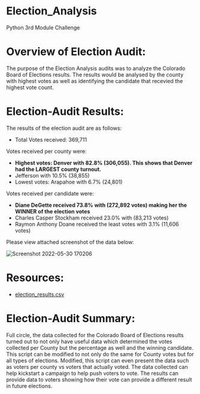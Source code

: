 # Election_Analysis
Python 3rd Module Challenge
# Overview of Election Audit: 

The purpose of the Election Analysis audits was to analyze the Colorado Board of Elections results. The results would be analysed by the county with highest votes as well as identifying the candidate that recevied the highest vote count. 

# Election-Audit Results: 

The results of the election audit are as follows:

- Total Votes received: 369,711

Votes received per county were:

- **Highest votes: Denver with 82.8% (306,055). This shows that Denver had the LARGEST county turnout.**
- Jefferson with 10.5% (38,855)
- Lowest votes: Arapahoe with 6.7% (24,801)

Votes received per candidate were:

- **Diane DeGette received 73.8% with (272,892 votes) making her the WINNER of the election votes**
- Charles Casper Stockham received 23.0% with (83,213 votes)
- Raymon Anthony Doane received the least votes with 3.1% (11,606 votes)

Please view attached screenshot of the data below:

![Screenshot 2022-05-30 170206](https://user-images.githubusercontent.com/103163054/171058866-e47776c8-df91-4107-8909-a33442e6f9b2.png)

# Resources: 

- [election_results.csv](https://github.com/KGomez10/Election_Analysis/files/8800701/election_results.csv)

# Election-Audit Summary: 

Full circle, the data collected for the Colorado Board of Elections results turned out to not only have useful data which determined the votes collected per County but the percentage as well and the winning  candidate. This script can be modified to not only do the same for County votes but for all types of elections. Modified, this script can even present the data such as voters per county vs voters that actually voted. The data collected can help kickstart a campaign to help push voters to vote. The results can provide data to voters showing how their vote can provide a different result in future elections. 

